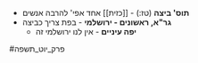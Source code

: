 * **תוס' ביצה** (טז:) - [[כזית]] אחד אפי' להרבה אנשים
* **גר"א, ראשונים - ירושלמי** - בפת צריך כביצה
	* **יפה עיניים** - אין לנו ירושלמי זה

#פרק_יוט_תשפה 